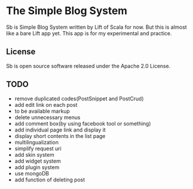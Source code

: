 # The Simple Blog System

Sb is Simple Blog System written by Lift of Scala for now.
But this is almost like a bare Lift app yet.
This app is for my experimental and practice.

## License
Sb is open source software released under the Apache 2.0 License.

## TODO
- remove duplicated codes(PostSnippet and PostCrud)
- add edit link on each post
- to be available markup
- delete unnecessary menus
- add comment box(by using facebook tool or something)
- add individual page link and display it
- display short contents in the list page
- multilingualization
- simplify request uri
- add skin system
- add widget system
- add plugin system
- use mongoDB
- add function of deleting post
